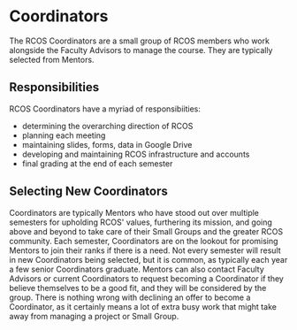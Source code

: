 # Coordinators

The RCOS Coordinators are a small group of RCOS members who work alongside the Faculty Advisors to manage the course. They are typically selected from Mentors.

## Responsibilities

RCOS Coordinators have a myriad of responsibiities:

- determining the overarching direction of RCOS
- planning each meeting
- maintaining slides, forms, data in Google Drive
- developing and maintaining RCOS infrastructure and accounts
- final grading at the end of each semester

## Selecting New Coordinators

Coordinators are typically Mentors who have stood out over multiple semesters for upholding RCOS' values, furthering its mission, and going above and beyond to take care of their Small Groups and the greater RCOS community. Each semester, Coordinators are on the lookout for promising Mentors to join their ranks if there is a need. Not every semester will result in new Coordinators being selected, but it is common, as typically each year a few senior Coordinators graduate. Mentors can also contact Faculty Advisors or current Coordinators to request becoming a Coordinator if they believe themselves to be a good fit, and they will be considered by the group. There is nothing wrong with declining an offer to become a Coordinator, as it certainly means a lot of extra busy work that might take away from managing a project or Small Group.
